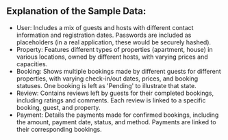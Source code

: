 ## Explanation of the Sample Data:

- User: Includes a mix of guests and hosts with different contact information and registration dates. Passwords are included as placeholders (in a real application, these would be securely hashed).
- Property: Features different types of properties (apartment, house) in various locations, owned by different hosts, with varying prices and capacities.
- Booking: Shows multiple bookings made by different guests for different properties, with varying check-in/out dates, prices, and booking statuses. One booking is left as 'Pending' to illustrate that state.
- Review: Contains reviews left by guests for their completed bookings, including ratings and comments. Each review is linked to a specific booking, guest, and property.
- Payment: Details the payments made for confirmed bookings, including the amount, payment date, status, and method. Payments are linked to their corresponding bookings.